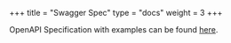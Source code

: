 +++
title = "Swagger Spec"
type = "docs"
weight = 3
+++

OpenAPI Specification with examples can be found [here](/redoc-static.html).
